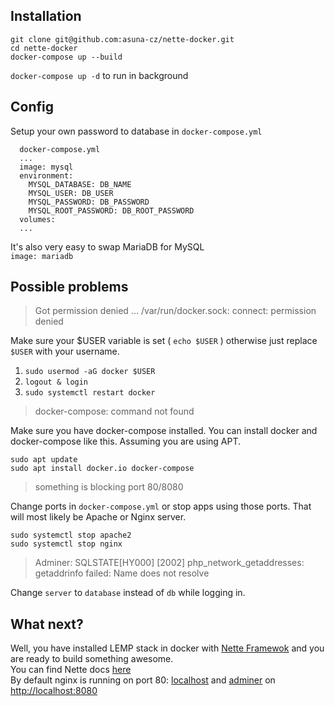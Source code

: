 ## Installation

`git clone git@github.com:asuna-cz/nette-docker.git` \
`cd nette-docker` \
`docker-compose up --build`

`docker-compose up -d` to run in background

## Config

Setup your own password to database in `docker-compose.yml`

```
  docker-compose.yml
  ...
  image: mysql
  environment:
    MYSQL_DATABASE: DB_NAME
    MYSQL_USER: DB_USER
    MYSQL_PASSWORD: DB_PASSWORD
    MYSQL_ROOT_PASSWORD: DB_ROOT_PASSWORD
  volumes:
  ...
```

It's also very easy to swap MariaDB for MySQL \
`image: mariadb`

## Possible problems
> Got permission denied ... /var/run/docker.sock: connect: permission denied

Make sure your $USER variable is set ( `echo $USER` ) otherwise just replace `$USER` with your username.

1) `sudo usermod -aG docker $USER` 
2) `logout & login`
3) `sudo systemctl restart docker`

> docker-compose: command not found

Make sure you have docker-compose installed. You can install docker and docker-compose like this. Assuming you are using APT.

`sudo apt update` \
`sudo apt install docker.io docker-compose`

> something is blocking port 80/8080

Change ports in `docker-compose.yml` or stop apps using those ports. That will most likely be Apache or Nginx server.

`sudo systemctl stop apache2` \
`sudo systemctl stop nginx`

> Adminer: SQLSTATE[HY000] [2002] php_network_getaddresses: getaddrinfo failed: Name does not resolve

Change `server` to `database` instead of `db` while logging in.

## What next?

Well, you have installed LEMP stack in docker with [Nette Framewok](https://nette.org/) and you are ready to build something awesome. \
You can find Nette docs [here](https://doc.nette.org/en/3.0/) \
By default nginx is running on port 80: [localhost](http://localhost) and [adminer](https://www.adminer.org/) on [http://localhost:8080](http://localhost:8080)
